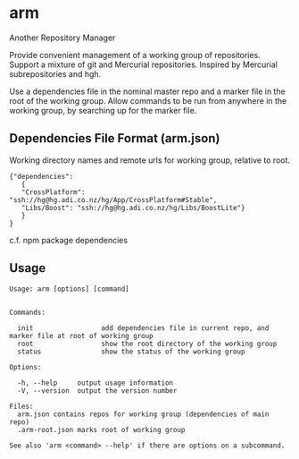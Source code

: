 # arm

Another Repository Manager

Provide convenient management of a working group of repositories. Support a mixture of git and Mercurial repositories. Inspired by Mercurial subrepositories and hgh.

Use a dependencies file in the nominal master repo and a marker file in the root of the working group. Allow commands to be run from anywhere in the working group, by searching up for the marker file.

## Dependencies File Format (arm.json)

Working directory names and remote urls for working group, relative to root.

    {"dependencies":
       {
       "CrossPlatform": "ssh://hg@hg.adi.co.nz/hg/App/CrossPlatform#Stable",
       "Libs/Boost": "ssh://hg@hg.adi.co.nz/hg/Libs/BoostLite"}
       }
    }

c.f. npm package dependencies

## Usage

    Usage: arm [options] [command]


    Commands:

      init                 add dependencies file in current repo, and marker file at root of working group
      root                 show the root directory of the working group
      status               show the status of the working group

    Options:

      -h, --help     output usage information
      -V, --version  output the version number

    Files:
      arm.json contains repos for working group (dependencies of main repo)
      .arm-root.json marks root of working group

    See also 'arm <command> --help' if there are options on a subcommand.
